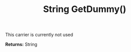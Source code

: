 ﻿---
uid: crmscript_ref_NSCategoryGuess_GetDummy
title: String GetDummy()
intellisense: NSCategoryGuess.GetDummy
keywords: NSCategoryGuess, GetDummy
so.topic: reference
---

This carrier is currently not used

**Returns:** String


